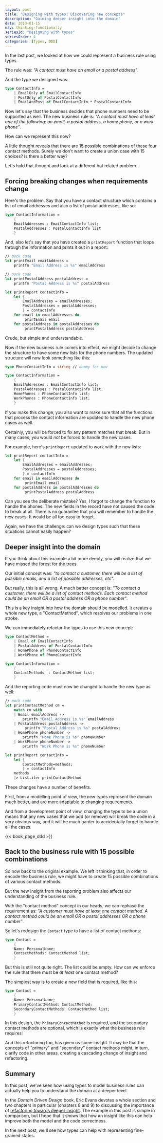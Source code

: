 ```yaml
---
layout: post
title: "Designing with types: Discovering new concepts"
description: "Gaining deeper insight into the domain"
date: 2013-01-15
nav: thinking-functionally
seriesId: "Designing with types"
seriesOrder: 4
categories: [Types, DDD]
---
```


In the last post, we looked at how we could represent a business rule using types.

The rule was: *"A contact must have an email or a postal address"*.

And the type we designed was:

```fsharp
type ContactInfo =
    | EmailOnly of EmailContactInfo
    | PostOnly of PostalContactInfo
    | EmailAndPost of EmailContactInfo * PostalContactInfo
```

Now let's say that the business decides that phone numbers need to be supported as well.  The new business rule is: *"A contact must have at least one of the following: an email, a postal address, a home phone, or a work phone"*.

How can we represent this now?

A little thought reveals that there are 15 possible combinations of these four contact methods. Surely we don't want to create a union case with 15 choices? Is there a better way?

Let's hold that thought and look at a different but related problem.

## Forcing breaking changes when requirements change

Here's the problem. Say that you have a contact structure which contains a list of email addresses and also a list of postal addresses, like so:

```fsharp
type ContactInformation =
    {
    EmailAddresses : EmailContactInfo list;
    PostalAddresses : PostalContactInfo list
    }
```

And, also let's say that you have created a `printReport` function that loops through the information and prints it out in a report:

```fsharp
// mock code
let printEmail emailAddress =
    printfn "Email Address is %s" emailAddress

// mock code
let printPostalAddress postalAddress =
    printfn "Postal Address is %s" postalAddress

let printReport contactInfo =
    let {
        EmailAddresses = emailAddresses;
        PostalAddresses = postalAddresses;
        } = contactInfo
    for email in emailAddresses do
         printEmail email
    for postalAddress in postalAddresses do
         printPostalAddress postalAddress
```

Crude, but simple and understandable.

Now if the new business rule comes into effect, we might decide to change the structure to have some new lists for the phone numbers.  The updated structure will now look something like this:

```fsharp
type PhoneContactInfo = string // dummy for now

type ContactInformation =
    {
    EmailAddresses : EmailContactInfo list;
    PostalAddresses : PostalContactInfo list;
    HomePhones : PhoneContactInfo list;
    WorkPhones : PhoneContactInfo list;
    }
```

If you make this change, you also want to make sure that all the functions that process the contact information are updated to handle the new phone cases as well.

Certainly, you will be forced to fix any pattern matches that break. But in many cases, you would *not* be forced to handle the new cases.

For example, here's `printReport` updated to work with the new lists:

```fsharp
let printReport contactInfo =
    let {
        EmailAddresses = emailAddresses;
        PostalAddresses = postalAddresses;
        } = contactInfo
    for email in emailAddresses do
         printEmail email
    for postalAddress in postalAddresses do
         printPostalAddress postalAddress
```

Can you see the deliberate mistake? Yes, I forgot to change the function to handle the phones. The new fields in the record have not caused the code to break at all. There is no guarantee that you will remember to handle the new cases. It would be all too easy to forget.

Again, we have the challenge: can we design types such that these situations cannot easily happen?

## Deeper insight into the domain

If you think about this example a bit more deeply, you will realize that we have missed the forest for the trees.

Our initial concept was: *"to contact a customer, there will be a list of possible emails, and a list of possible addresses, etc"*.

But really, this is all wrong. A much better concept is: *"To contact a customer, there will be a list of contact methods. Each contact method could be an email OR a postal address OR a phone number"*.

This is a key insight into how the domain should be modelled.  It creates a whole new type, a "ContactMethod", which resolves our problems in one stroke.

We can immediately refactor the types to use this new concept:

```fsharp
type ContactMethod =
    | Email of EmailContactInfo
    | PostalAddress of PostalContactInfo
    | HomePhone of PhoneContactInfo
    | WorkPhone of PhoneContactInfo

type ContactInformation =
    {
    ContactMethods  : ContactMethod list;
    }
```

And the reporting code must now be changed to handle the new type as well:

```fsharp
// mock code
let printContactMethod cm =
    match cm with
    | Email emailAddress ->
        printfn "Email Address is %s" emailAddress
    | PostalAddress postalAddress ->
         printfn "Postal Address is %s" postalAddress
    | HomePhone phoneNumber ->
        printfn "Home Phone is %s" phoneNumber
    | WorkPhone phoneNumber ->
        printfn "Work Phone is %s" phoneNumber

let printReport contactInfo =
    let {
        ContactMethods=methods;
        } = contactInfo
    methods
    |> List.iter printContactMethod
```

These changes have a number of benefits.

First, from a modelling point of view, the new types represent the domain much better, and are more adaptable to changing requirements.

And from a development point of view, changing the type to be a union means that any new cases that we add (or remove) will break the code in a very obvious way, and it will be much harder to accidentally forget to handle all the cases.

{{< book_page_ddd >}}

## Back to the business rule with 15 possible combinations

So now back to the original example. We left it thinking that, in order to encode the business rule, we might have to create 15 possible combinations of various contact methods.

But the new insight from the reporting problem also affects our understanding of the business rule.

With the "contact method" concept in our heads, we can rephase the requirement as: *"A customer must have at least one contact method. A contact method could be an email OR a postal addresses OR a phone number"*.

So let's redesign the `Contact` type to have a list of contact methods:

```fsharp
type Contact =
    {
    Name: PersonalName;
    ContactMethods: ContactMethod list;
    }
```

But this is still not quite right. The list could be empty.  How can we enforce the rule that there must be *at least* one contact method?

The simplest way is to create a new field that is required, like this:

```fsharp
type Contact =
    {
    Name: PersonalName;
    PrimaryContactMethod: ContactMethod;
    SecondaryContactMethods: ContactMethod list;
    }
```

In this design, the `PrimaryContactMethod` is required, and the secondary contact methods are optional, which is exactly what the business rule requires!

And this refactoring too, has given us some insight.  It may be that the concepts of "primary" and "secondary" contact methods might, in turn, clarify code in other areas, creating a cascading change of insight and refactoring.

## Summary

In this post, we've seen how using types to model business rules can actually help you to understand the domain at a deeper level.

In the *Domain Driven Design* book, Eric Evans devotes a whole section and two chapters in particular (chapters 8 and 9) to discussing the importance of [refactoring towards deeper insight](http://dddcommunity.org/wp-content/uploads/files/books/evans_pt03.pdf).  The example in this post is simple in comparison, but I hope that it shows that how an insight like this can help improve both the model and the code correctness.

In the next post, we'll see how types can help with representing fine-grained states.











